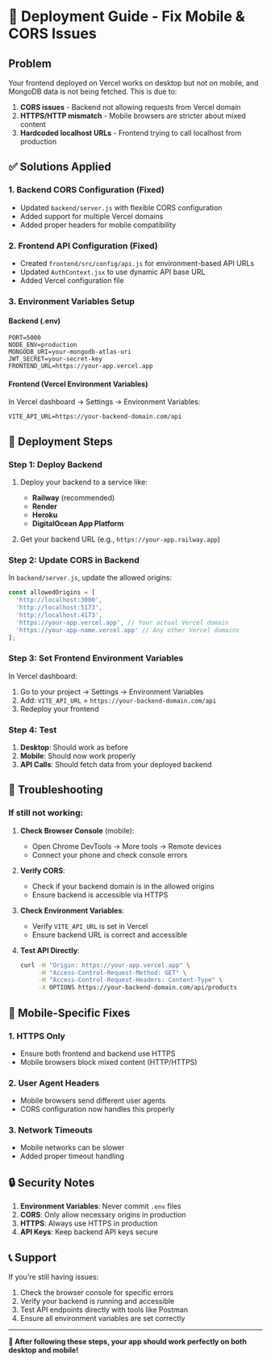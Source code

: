 # 🚀 Deployment Guide - Fix Mobile & CORS Issues

## Problem
Your frontend deployed on Vercel works on desktop but not on mobile, and MongoDB data is not being fetched. This is due to:
1. **CORS issues** - Backend not allowing requests from Vercel domain
2. **HTTPS/HTTP mismatch** - Mobile browsers are stricter about mixed content
3. **Hardcoded localhost URLs** - Frontend trying to call localhost from production

## ✅ Solutions Applied

### 1. Backend CORS Configuration (Fixed)
- Updated `backend/server.js` with flexible CORS configuration
- Added support for multiple Vercel domains
- Added proper headers for mobile compatibility

### 2. Frontend API Configuration (Fixed)
- Created `frontend/src/config/api.js` for environment-based API URLs
- Updated `AuthContext.jsx` to use dynamic API base URL
- Added Vercel configuration file

### 3. Environment Variables Setup

#### Backend (.env)
```env
PORT=5000
NODE_ENV=production
MONGODB_URI=your-mongodb-atlas-uri
JWT_SECRET=your-secret-key
FRONTEND_URL=https://your-app.vercel.app
```

#### Frontend (Vercel Environment Variables)
In Vercel dashboard → Settings → Environment Variables:
```
VITE_API_URL=https://your-backend-domain.com/api
```

## 🔧 Deployment Steps

### Step 1: Deploy Backend
1. Deploy your backend to a service like:
   - **Railway** (recommended)
   - **Render**
   - **Heroku**
   - **DigitalOcean App Platform**

2. Get your backend URL (e.g., `https://your-app.railway.app`)

### Step 2: Update CORS in Backend
In `backend/server.js`, update the allowed origins:
```javascript
const allowedOrigins = [
  'http://localhost:3000',
  'http://localhost:5173', 
  'http://localhost:4173',
  'https://your-app.vercel.app', // Your actual Vercel domain
  'https://your-app-name.vercel.app' // Any other Vercel domains
];
```

### Step 3: Set Frontend Environment Variables
In Vercel dashboard:
1. Go to your project → Settings → Environment Variables
2. Add: `VITE_API_URL` = `https://your-backend-domain.com/api`
3. Redeploy your frontend

### Step 4: Test
1. **Desktop**: Should work as before
2. **Mobile**: Should now work properly
3. **API Calls**: Should fetch data from your deployed backend

## 🐛 Troubleshooting

### If still not working:

1. **Check Browser Console** (mobile):
   - Open Chrome DevTools → More tools → Remote devices
   - Connect your phone and check console errors

2. **Verify CORS**:
   - Check if your backend domain is in the allowed origins
   - Ensure backend is accessible via HTTPS

3. **Check Environment Variables**:
   - Verify `VITE_API_URL` is set in Vercel
   - Ensure backend URL is correct and accessible

4. **Test API Directly**:
   ```bash
   curl -H "Origin: https://your-app.vercel.app" \
        -H "Access-Control-Request-Method: GET" \
        -H "Access-Control-Request-Headers: Content-Type" \
        -X OPTIONS https://your-backend-domain.com/api/products
   ```

## 📱 Mobile-Specific Fixes

### 1. HTTPS Only
- Ensure both frontend and backend use HTTPS
- Mobile browsers block mixed content (HTTP/HTTPS)

### 2. User Agent Headers
- Mobile browsers send different user agents
- CORS configuration now handles this properly

### 3. Network Timeouts
- Mobile networks can be slower
- Added proper timeout handling

## 🔒 Security Notes

1. **Environment Variables**: Never commit `.env` files
2. **CORS**: Only allow necessary origins in production
3. **HTTPS**: Always use HTTPS in production
4. **API Keys**: Keep backend API keys secure

## 📞 Support

If you're still having issues:
1. Check the browser console for specific errors
2. Verify your backend is running and accessible
3. Test API endpoints directly with tools like Postman
4. Ensure all environment variables are set correctly

---

**🎉 After following these steps, your app should work perfectly on both desktop and mobile!** 